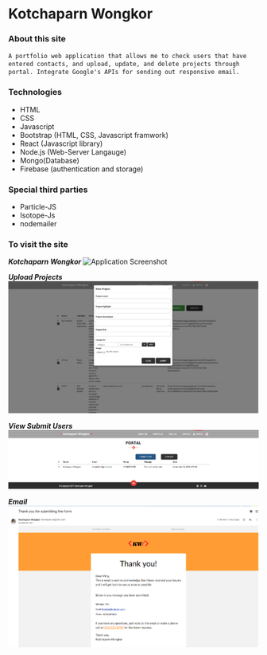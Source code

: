 # Kotchaparn Wongkor

### About this site
    A portfolio web application that allows me to check users that have entered contacts, and upload, update, and delete projects through portal. Integrate Google's APIs for sending out responsive email. 

### Technologies
* HTML
* CSS
* Javascript
* Bootstrap (HTML, CSS, Javascript framwork)
* React (Javascript library)
* Node.js (Web-Server Langauge)
* Mongo(Database)  
* Firebase (authentication and storage)

### Special third parties
* Particle-JS
* Isotope-Js
* nodemailer


### To visit the site

***Kotchaparn Wongkor***
![Application Screenshot](/public/img/bell_portfolio.png)


***Upload Projects***
![Application Screenshot](/public/img/upload_projects.png)

***View Submit Users***
![Application Screenshot](/public/img/view_users.png)

***Email***
![Application Screenshot](/public/img/mail.png)